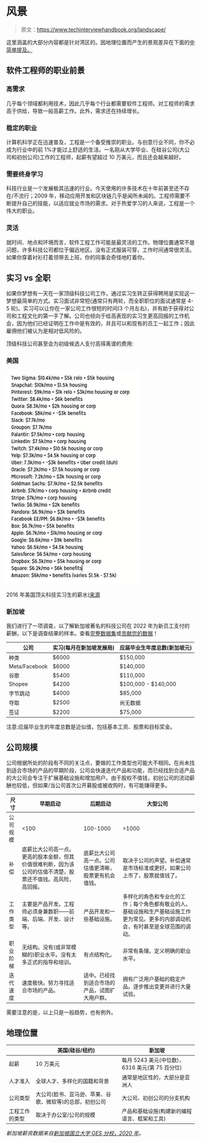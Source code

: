 # 风景

> 原文：<https://www.techinterviewhandbook.org/landscape/>



这里涵盖的大部分内容都是针对湾区的。因地理位置而产生的景观差异在下面的[中简单提及。](#geographical-location)

## 软件工程师的职业前景[](#career-prospects-as-a-software-engineer "Direct link to heading")

### 高需求[](#high-demand "Direct link to heading")

几乎每个领域都利用技术，因此几乎每个行业都需要软件工程师。对工程师的需求高于供给，导致一般高薪工作。此外，需求还在持续增长。

### 稳定的职业[](#stable-career "Direct link to heading")

计算机科学正在迅速普及，工程是一个备受推崇的职业。与创意行业不同，你不必成为行业中的前 1%才能过上舒适的生活。一名刚从大学毕业、在硅谷公司(大公司和初创公司)工作的工程师，起薪有望超过 10 万美元，而且还会越来越好。

### 需要终身学习[](#requires-lifelong-learning "Direct link to heading")

科技行业是一个发展极其迅速的行业。今天使用的许多技术在十年前甚至还不存在/不流行；2009 年，移动应用开发和区块链几乎是闻所未闻的。工程师需要不断提升自己的技能，以适应就业市场的需求。对于热爱学习的人来说，工程是一个伟大的职业。

### 灵活[](#flexible "Direct link to heading")

就时间、地点和环境而言，软件工程工作可能是最灵活的工作。物理位置通常不是问题，许多科技公司都位于偏远地区。没有正式服装可穿，工作时间通常很灵活。如果你穿着衬衫打着领带去上班，你的同事会奇怪地盯着你。

## 实习 vs 全职[](#internships-vs-full-time "Direct link to heading")

如果你梦想有一天在一家顶级科技公司工作，通过实习生转正获得聘用是实现这一梦想最简单的方式。实习面试非常短(通常只有两轮，而全职职位的面试通常是 4-5 轮)。实习可以让你在一家公司工作很短的时间(3 个月左右)，并有助于获得对公司和工程文化的第一手了解。公司也倾向于给高表现的实习生更高回报的工作机会，因为他们已经证明在工作中是有效的，并且可以和现有的员工一起工作；因此雇佣他们被认为是相对低风险的。

顶级科技公司甚至会为初级候选人支付高得离谱的费用:

### 美国[](#united-states "Direct link to heading")

![Salaries of top tech internships in 2016](img/a03ade58617b9a44528f372d6d862f4d.png)



2016 年美国顶尖科技实习生的薪水([来源](https://twitter.com/rodneyfolz/status/724787290824798209)





### 新加坡[](#singapore "Direct link to heading")

我们进行了一项调查，以了解新加坡著名的科技公司在 2022 年为新员工支付的薪酬，以下是调查结果的样本。查看[完整数据集](https://docs.google.com/spreadsheets/d/1QtC8efWw0mVkGXW4QA9bX4f0nJhGbmFqCfVLSumMZ0I/)或[贡献您的数据](https://forms.gle/9oNNJJwespqWBZGw6)！

| 公司 | 实习(每月在新加坡发展局) | 应届毕业生年度总数(新加坡元) |
| --- | --- | --- |
| 种类 | $6000 | $150,000 |
| Meta/Facebook | $6000 | $140,000 |
| 谷歌 | $5400 | $110,000 |
| Shopee | $4200 | $100,000 - $140,000 |
| 字节跳动 | $4000 | $85,000 |
| 夺取 | $2500 | 尚无数据 |
| 签证 | $2200 | $75,000 |

注意:应届毕业生的年度总数是近似值，包括基本工资、股票和目标奖金。

## 公司规模[](#company-size "Direct link to heading")

公司根据所处的阶段有不同的关注点，要做的工作类型也可能大不相同。在尚未找到适合市场的产品的早期阶段，公司会快速迭代产品和功能，而已经找到合适产品的大公司会专注于扩展基础设施和增加用户。由于股权不值钱，初创公司的流动薪酬也较低，但如果/当公司首次公开募股或被收购时，有可能赚得更多。

| 尺寸 | 早期启动 | 后期启动 | 大型公司 |
| --- | --- | --- | --- |
| 公司规模 | <100 | 100-1000 | >1000 |
| 补偿 | 底薪比大公司高一点。更高的股本金额，但其价值很难判断，因为该公司的估值不清楚，股票还不值钱。高风险，高回报。 | 底薪比大公司高一点。公司估值更清晰，股票更有机会值钱。 | 取决于公司的声望。补偿通常是市场标准或更好。如果公司上市了，股票就值钱了。 |
| 工作类型 | 主要是产品开发。工程师必须身兼数职——前端、后端、开发、设计等。 | 产品开发和一些基础设施。 | 多样化的角色和专业化的工作；每个角色都有敬业的人。基础设施和生产基础设施工作更为常见。更多的内部调动机会，有时甚至是全球范围的调动。 |
| 职业阶梯 | 无结构。没有(或非常模糊的)职业水平。没有太多正式的指导和培训。 | 有点结构化。 | 非常有条理。定义明确的职业水平。 |
| 迭代速度 | 速度极快。努力寻找适合市场的产品。 | 适中。已经找到适合市场的产品，试图扩大用户群。 | 拥有广泛用户基础的稳定产品。逐步推出变更并进行大量试验。 |

需要注意的是，以上只是一般趋势，也有例外。

## 地理位置[](#geographical-location "Direct link to heading")

|  | 美国(硅谷/纽约) | 新加坡 |
| --- | --- | --- |
| 起薪 | 10 万美元 | 每月 5243 美元(中位数)，6316 美元(第 75 百分位) |
| 人才准入 | 全球人才、多样化的国籍和背景 | 通常是地区性的，大部分是亚洲人 |
| 公司类型 | 大公司(脸书、亚马逊、苹果、谷歌、微软等)的总部，初创公司 | 大公司、初创公司的分支机构 |
| 工程工作的类型 | 取决于办公室/公司的规模 | 产品和基础设施(构建新的编程语言、框架和工具) |

*新加坡薪资数据来自[新加坡国立大学 GES 分校，2020 年](https://www.moe.gov.sg/-/media/files/post-secondary/ges-2020/web-publication-nus-ges-2020.pdf)。*

